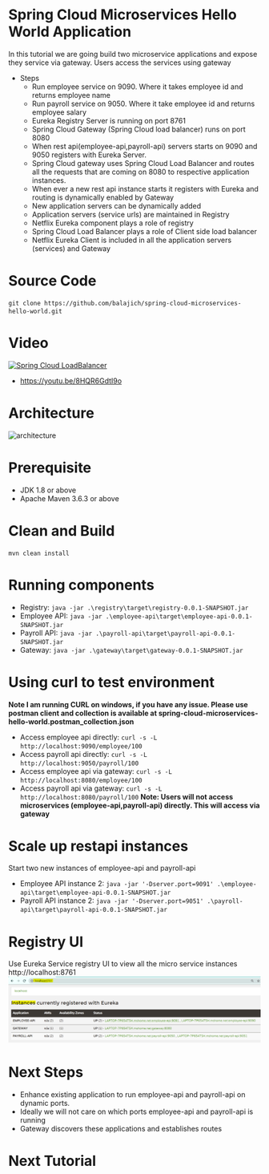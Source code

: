 # Spring Cloud Microservices Hello World Application
In this tutorial we are going build two microservice applications  and expose they service via gateway. Users access the services using gateway

- Steps
    - Run employee service on 9090. Where it takes employee id and returns employee name
    - Run payroll service on 9050. Where it take employee id and returns employee salary
    - Eureka Registry Server is running on port 8761
    - Spring Cloud Gateway (Spring Cloud load balancer) runs on port 8080
    - When rest api(employee-api,payroll-api) servers starts on 9090 and 9050 registers with Eureka Server.
    - Spring Cloud gateway uses Spring Cloud Load Balancer and routes all the requests that are coming on 8080 to respective application instances.
    - When ever a new rest api instance starts it registers with Eureka and routing is dynamically enabled by Gateway 
    - New application servers can be dynamically added
    - Application servers (service urls) are maintained in Registry
    - Netflix Eureka component plays a role of registry
    - Spring Cloud Load Balancer plays a role of Client side load balancer
    - Netflix Eureka Client is included in all the application servers (services)  and Gateway
# Source Code 
    git clone https://github.com/balajich/spring-cloud-microservices-hello-world.git
# Video
[![Spring Cloud LoadBalancer](https://img.youtube.com/vi/8HQR6GdtI9o/0.jpg)](https://www.youtube.com/watch?v=8HQR6GdtI9o)
- https://youtu.be/8HQR6GdtI9o
# Architecture
![architecture](architecture.png "architecture")
# Prerequisite
- JDK 1.8 or above
- Apache Maven 3.6.3 or above
# Clean and Build
    mvn clean install
# Running components
- Registry: ``` java -jar .\registry\target\registry-0.0.1-SNAPSHOT.jar ```
- Employee API: ``` java -jar .\employee-api\target\employee-api-0.0.1-SNAPSHOT.jar ```
- Payroll API: ``` java -jar .\payroll-api\target\payroll-api-0.0.1-SNAPSHOT.jar ```
- Gateway: ```java -jar .\gateway\target\gateway-0.0.1-SNAPSHOT.jar ``` 

# Using curl to test environment
**Note I am running CURL on windows, if you have any issue. Please use postman client and collection is available 
at spring-cloud-microservices-hello-world.postman_collection.json**
- Access employee api directly: ``` curl -s -L  http://localhost:9090/employee/100 ```
- Access payroll api directly: ``` curl -s -L  http://localhost:9050/payroll/100 ```
- Access employee api via gateway: ``` curl -s -L  http://localhost:8080/employee/100 ```
- Access payroll api via gateway: ``` curl -s -L  http://localhost:8080/payroll/100 ```
**Note: Users will not access microservices (employee-api,payroll-api) directly. This will access via gateway**
# Scale up restapi instances
Start two new instances of employee-api and payroll-api
- Employee API instance 2: ``` java -jar '-Dserver.port=9091' .\employee-api\target\employee-api-0.0.1-SNAPSHOT.jar ```
- Payroll API instance 2: ``` java -jar '-Dserver.port=9051' .\payroll-api\target\payroll-api-0.0.1-SNAPSHOT.jar ```
# Registry UI
Use Eureka Service registry UI to view all the micro service instances http://localhost:8761
![EurekaServiceRegistry](EurekaServiceRegistry.png "EurekaServiceRegistry")
# Next Steps
- Enhance existing application to run employee-api and payroll-api on dynamic ports.
- Ideally we will not care on which ports employee-api and payroll-api is running
- Gateway discovers these applications and establishes routes
# Next Tutorial

 
